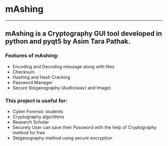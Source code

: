 # mAshing
---
## mAshing is a Cryptography GUI tool developed in python and pyqt5 by Asim Tara Pathak.

### Features of mAshing:

- Encoding and Decoding message along with files
- Checksum
- Hashing and Hash Cracking
- Password Manager
- Secure Steganography (Audio(wav) and Image)

### This project is useful for:

- Cyber Forensic students
- Cryptography algorithms
- Research Scholar
- Securely User can save their Password with the help of Cryptography method for free
- Steganography method using secure encryption
